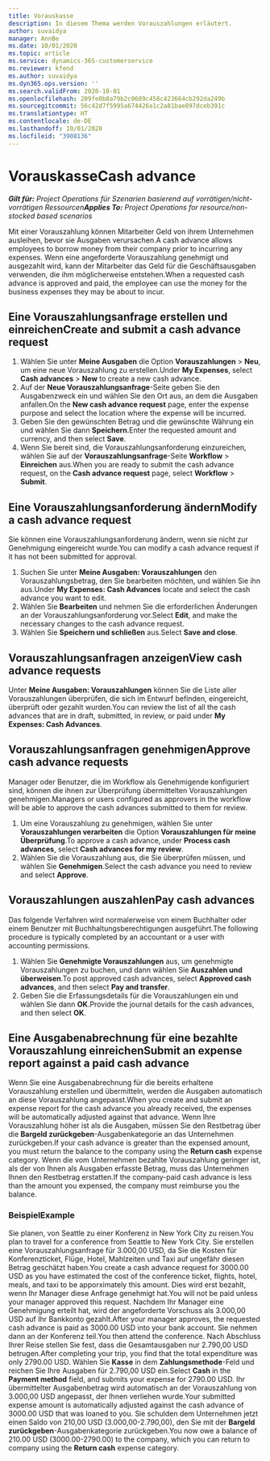 ```yaml
---
title: Vorauskasse
description: In diesem Thema werden Vorauszahlungen erläutert.
author: suvaidya
manager: AnnBe
ms.date: 10/01/2020
ms.topic: article
ms.service: dynamics-365-customerservice
ms.reviewer: kfend
ms.author: suvaidya
ms.dyn365.ops.version: ''
ms.search.validFrom: 2020-10-01
ms.openlocfilehash: 209fe0b8a79b2c0689c458c423664cb292da249b
ms.sourcegitcommit: 56c42d7f5995a674426a1c2a81bae897dceb391c
ms.translationtype: HT
ms.contentlocale: de-DE
ms.lasthandoff: 10/01/2020
ms.locfileid: "3908136"
---
```

# <a name="cash-advance"></a><span data-ttu-id="73d8e-103">Vorauskasse</span><span class="sxs-lookup"><span data-stu-id="73d8e-103">Cash advance</span></span>

<span data-ttu-id="73d8e-104">_**Gilt für:** Project Operations für Szenarien basierend auf vorrätigen/nicht-vorrätigen Ressourcen_</span><span class="sxs-lookup"><span data-stu-id="73d8e-104">_**Applies To:** Project Operations for resource/non-stocked based scenarios_</span></span>

<span data-ttu-id="73d8e-105">Mit einer Vorauszahlung können Mitarbeiter Geld von ihrem Unternehmen ausleihen, bevor sie Ausgaben verursachen.</span><span class="sxs-lookup"><span data-stu-id="73d8e-105">A cash advance allows employees to borrow money from their company prior to incurring any expenses.</span></span> <span data-ttu-id="73d8e-106">Wenn eine angeforderte Vorauszahlung genehmigt und ausgezahlt wird, kann der Mitarbeiter das Geld für die Geschäftsausgaben verwenden, die ihm möglicherweise entstehen.</span><span class="sxs-lookup"><span data-stu-id="73d8e-106">When a requested cash advance is approved and paid, the employee can use the money for the business expenses they may be about to incur.</span></span> 

## <a name="create-and-submit-a-cash-advance-request"></a><span data-ttu-id="73d8e-107">Eine Vorauszahlungsanfrage erstellen und einreichen</span><span class="sxs-lookup"><span data-stu-id="73d8e-107">Create and submit a cash advance request</span></span>

1. <span data-ttu-id="73d8e-108">Wählen Sie unter **Meine Ausgaben** die Option **Vorauszahlungen** > **Neu**, um eine neue Vorauszahlung zu erstellen.</span><span class="sxs-lookup"><span data-stu-id="73d8e-108">Under **My Expenses**, select **Cash advances** > **New** to create a new cash advance.</span></span> 
2. <span data-ttu-id="73d8e-109">Auf der **Neue Vorauszahlungsanfrage**-Seite geben Sie den Ausgabenzweck ein und wählen Sie den Ort aus, an dem die Ausgaben anfallen.</span><span class="sxs-lookup"><span data-stu-id="73d8e-109">On the **New cash advance request** page, enter the expense purpose and select the location where the expense will be incurred.</span></span>
3. <span data-ttu-id="73d8e-110">Geben Sie den gewünschten Betrag und die gewünschte Währung ein und wählen Sie dann **Speichern**.</span><span class="sxs-lookup"><span data-stu-id="73d8e-110">Enter the requested amount and currency, and then select **Save**.</span></span> 
4. <span data-ttu-id="73d8e-111">Wenn Sie bereit sind, die Vorauszahlungsanforderung einzureichen, wählen Sie auf der **Vorauszahlungsanfrage**-Seite **Workflow** > **Einreichen** aus.</span><span class="sxs-lookup"><span data-stu-id="73d8e-111">When you are ready to submit the cash advance request, on the **Cash advance request** page, select **Workflow** > **Submit**.</span></span>

## <a name="modify-a-cash-advance-request"></a><span data-ttu-id="73d8e-112">Eine Vorauszahlungsanforderung ändern</span><span class="sxs-lookup"><span data-stu-id="73d8e-112">Modify a cash advance request</span></span>

<span data-ttu-id="73d8e-113">Sie können eine Vorauszahlungsanforderung ändern, wenn sie nicht zur Genehmigung eingereicht wurde.</span><span class="sxs-lookup"><span data-stu-id="73d8e-113">You can modify a cash advance request if it has not been submitted for approval.</span></span>

1. <span data-ttu-id="73d8e-114">Suchen Sie unter **Meine Ausgaben: Vorauszahlungen** den Vorauszahlungsbetrag, den Sie bearbeiten möchten, und wählen Sie ihn aus.</span><span class="sxs-lookup"><span data-stu-id="73d8e-114">Under **My Expenses: Cash Advances** locate and select the cash advance you want to edit.</span></span>
2. <span data-ttu-id="73d8e-115">Wählen Sie **Bearbeiten** und nehmen Sie die erforderlichen Änderungen an der Vorauszahlungsanforderung vor.</span><span class="sxs-lookup"><span data-stu-id="73d8e-115">Select **Edit**, and make the necessary changes to the cash advance request.</span></span> 
3. <span data-ttu-id="73d8e-116">Wählen Sie **Speichern und schließen** aus.</span><span class="sxs-lookup"><span data-stu-id="73d8e-116">Select **Save and close**.</span></span>


## <a name="view-cash-advance-requests"></a><span data-ttu-id="73d8e-117">Vorauszahlungsanfragen anzeigen</span><span class="sxs-lookup"><span data-stu-id="73d8e-117">View cash advance requests</span></span>
<span data-ttu-id="73d8e-118">Unter **Meine Ausgaben: Vorauszahlungen** können Sie die Liste aller Vorauszahlungen überprüfen, die sich im Entwurf befinden, eingereicht, überprüft oder gezahlt wurden.</span><span class="sxs-lookup"><span data-stu-id="73d8e-118">You can review the list of all the cash advances that are in draft, submitted, in review, or paid under **My Expenses: Cash Advances**.</span></span> 

## <a name="approve-cash-advance-requests"></a><span data-ttu-id="73d8e-119">Vorauszahlungsanfragen genehmigen</span><span class="sxs-lookup"><span data-stu-id="73d8e-119">Approve cash advance requests</span></span>

<span data-ttu-id="73d8e-120">Manager oder Benutzer, die im Workflow als Genehmigende konfiguriert sind, können die ihnen zur Überprüfung übermittelten Vorauszahlungen genehmigen.</span><span class="sxs-lookup"><span data-stu-id="73d8e-120">Managers or users configured as approvers in the workflow will be able to approve the cash advances submitted to them for review.</span></span> 

1. <span data-ttu-id="73d8e-121">Um eine Vorauszahlung zu genehmigen, wählen Sie unter **Vorauszahlungen verarbeiten** die Option **Vorauszahlungen für meine Überprüfung**.</span><span class="sxs-lookup"><span data-stu-id="73d8e-121">To approve a cash advance, under **Process cash advances**, select **Cash advances for my review**.</span></span>
2. <span data-ttu-id="73d8e-122">Wählen Sie die Vorauszahlung aus, die Sie überprüfen müssen, und wählen Sie **Genehmigen**.</span><span class="sxs-lookup"><span data-stu-id="73d8e-122">Select the cash advance you need to review and select **Approve**.</span></span>  

## <a name="pay-cash-advances"></a><span data-ttu-id="73d8e-123">Vorauszahlungen auszahlen</span><span class="sxs-lookup"><span data-stu-id="73d8e-123">Pay cash advances</span></span> 
<span data-ttu-id="73d8e-124">Das folgende Verfahren wird normalerweise von einem Buchhalter oder einem Benutzer mit Buchhaltungsberechtigungen ausgeführt.</span><span class="sxs-lookup"><span data-stu-id="73d8e-124">The following procedure is typically completed by an accountant or a user with accounting permissions.</span></span>

1. <span data-ttu-id="73d8e-125">Wählen Sie **Genehmigte Vorauszahlungen** aus, um genehmigte Vorauszahlungen zu buchen, und dann wählen Sie **Auszahlen und überweisen**.</span><span class="sxs-lookup"><span data-stu-id="73d8e-125">To post approved cash advances, select **Approved cash advances**, and then select **Pay and transfer**.</span></span>  
2. <span data-ttu-id="73d8e-126">Geben Sie die Erfassungsdetails für die Vorauszahlungen ein und wählen Sie dann **OK**.</span><span class="sxs-lookup"><span data-stu-id="73d8e-126">Provide the journal details for the cash advances, and then select **OK**.</span></span> 

## <a name="submit-an-expense-report-against-a-paid-cash-advance"></a><span data-ttu-id="73d8e-127">Eine Ausgabenabrechnung für eine bezahlte Vorauszahlung einreichen</span><span class="sxs-lookup"><span data-stu-id="73d8e-127">Submit an expense report against a paid cash advance</span></span> 

<span data-ttu-id="73d8e-128">Wenn Sie eine Ausgabenabrechnung für die bereits erhaltene Vorauszahlung erstellen und übermitteln, werden die Ausgaben automatisch an diese Vorauszahlung angepasst.</span><span class="sxs-lookup"><span data-stu-id="73d8e-128">When you create and submit an expense report for the cash advance you already received, the expenses will be automatically adjusted against that advance.</span></span> <span data-ttu-id="73d8e-129">Wenn Ihre Vorauszahlung höher ist als die Ausgaben, müssen Sie den Restbetrag über die **Bargeld zurückgeben**-Ausgabenkategorie an das Unternehmen zurückgeben.</span><span class="sxs-lookup"><span data-stu-id="73d8e-129">If your cash advance is greater than the expensed amount, you must return the balance to the company using the **Return cash** expense category.</span></span> <span data-ttu-id="73d8e-130">Wenn die vom Unternehmen bezahlte Vorauszahlung geringer ist, als der von Ihnen als Ausgaben erfasste Betrag, muss das Unternehmen Ihnen den Restbetrag erstatten.</span><span class="sxs-lookup"><span data-stu-id="73d8e-130">If the company-paid cash advance is less than the amount you expensed, the company must reimburse you the balance.</span></span> 

### <a name="example"></a><span data-ttu-id="73d8e-131">Beispiel</span><span class="sxs-lookup"><span data-stu-id="73d8e-131">Example</span></span>
<span data-ttu-id="73d8e-132">Sie planen, von Seattle zu einer Konferenz in New York City zu reisen.</span><span class="sxs-lookup"><span data-stu-id="73d8e-132">You plan to travel for a conference from Seattle to New York City.</span></span> <span data-ttu-id="73d8e-133">Sie erstellen eine Vorauszahlungsanfrage für 3.000,00 USD, da Sie die Kosten für Konferenzticket, Flüge, Hotel, Mahlzeiten und Taxi auf ungefähr diesen Betrag geschätzt haben.</span><span class="sxs-lookup"><span data-stu-id="73d8e-133">You create a cash advance request for 3000.00 USD as you have estimated the cost of the conference ticket, flights, hotel, meals, and taxi to be apporximately this amount.</span></span> <span data-ttu-id="73d8e-134">Dies wird erst bezahlt, wenn Ihr Manager diese Anfrage genehmigt hat.</span><span class="sxs-lookup"><span data-stu-id="73d8e-134">You will not be paid unless your manager approved this request.</span></span> <span data-ttu-id="73d8e-135">Nachdem Ihr Manager eine Genehmigung erteilt hat, wird der angeforderte Vorschuss als 3.000,00 USD auf Ihr Bankkonto gezahlt.</span><span class="sxs-lookup"><span data-stu-id="73d8e-135">After your manager approves, the requested cash advance is paid as 3000.00 USD into your bank account.</span></span> <span data-ttu-id="73d8e-136">Sie nehmen dann an der Konferenz teil.</span><span class="sxs-lookup"><span data-stu-id="73d8e-136">You then attend the conference.</span></span> <span data-ttu-id="73d8e-137">Nach Abschluss Ihrer Reise stellen Sie fest, dass die Gesamtausgaben nur 2.790,00 USD betrugen.</span><span class="sxs-lookup"><span data-stu-id="73d8e-137">After completing your trip, you find that the total expenditure was only 2790.00 USD.</span></span> <span data-ttu-id="73d8e-138">Wählen Sie **Kasse** in dem **Zahlungsmethode**-Feld und reichen Sie Ihre Ausgaben für 2.790,00 USD ein.</span><span class="sxs-lookup"><span data-stu-id="73d8e-138">Select **Cash** in the **Payment method** field, and submits your expense for 2790.00 USD.</span></span> <span data-ttu-id="73d8e-139">Ihr übermittelter Ausgabenbetrag wird automatisch an der Vorauszahlung von 3.000,00 USD angepasst, der Ihnen verliehen wurde.</span><span class="sxs-lookup"><span data-stu-id="73d8e-139">Your submitted expense amount is automatically adjusted against the cash advance of 3000.00 USD that was loaned to you.</span></span> <span data-ttu-id="73d8e-140">Sie schulden dem Unternehmen jetzt einen Saldo von 210,00 USD (3.000,00-2.790,00), den Sie mit der **Bargeld zurückgeben**-Ausgabenkategorie zurückgeben.</span><span class="sxs-lookup"><span data-stu-id="73d8e-140">You now owe a balance of 210.00 USD (3000.00-2790.00) to the company, which you can return to company using the **Return cash** expense category.</span></span> 
